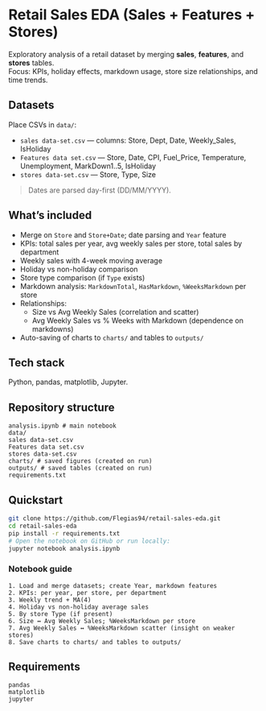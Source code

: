 # Retail Sales EDA (Sales + Features + Stores)

Exploratory analysis of a retail dataset by merging **sales**, **features**, and **stores** tables.  
Focus: KPIs, holiday effects, markdown usage, store size relationships, and time trends.

## Datasets
Place CSVs in `data/`:
- `sales data-set.csv` — columns: Store, Dept, Date, Weekly_Sales, IsHoliday
- `Features data set.csv` — Store, Date, CPI, Fuel_Price, Temperature, Unemployment, MarkDown1..5, IsHoliday
- `stores data-set.csv` — Store, Type, Size

> Dates are parsed day-first (DD/MM/YYYY).

## What’s included
- Merge on `Store` and `Store+Date`; date parsing and `Year` feature
- KPIs: total sales per year, avg weekly sales per store, total sales by department
- Weekly sales with 4-week moving average
- Holiday vs non-holiday comparison
- Store type comparison (if `Type` exists)
- Markdown analysis: `MarkdownTotal`, `HasMarkdown`, `%WeeksMarkdown` per store
- Relationships:
  - Size vs Avg Weekly Sales (correlation and scatter)
  - Avg Weekly Sales vs % Weeks with Markdown (dependence on markdowns)
- Auto-saving of charts to `charts/` and tables to `outputs/`

## Tech stack
Python, pandas, matplotlib, Jupyter.

## Repository structure
```
analysis.ipynb # main notebook
data/
sales data-set.csv
Features data set.csv
stores data-set.csv
charts/ # saved figures (created on run)
outputs/ # saved tables (created on run)
requirements.txt
```


## Quickstart
```bash
git clone https://github.com/Flegias94/retail-sales-eda.git
cd retail-sales-eda
pip install -r requirements.txt
# Open the notebook on GitHub or run locally:
jupyter notebook analysis.ipynb
```
### Notebook guide
```
1. Load and merge datasets; create Year, markdown features
2. KPIs: per year, per store, per department
3. Weekly trend + MA(4)
4. Holiday vs non-holiday average sales
5. By store Type (if present)
6. Size ↔ Avg Weekly Sales; %WeeksMarkdown per store
7. Avg Weekly Sales ↔ %WeeksMarkdown scatter (insight on weaker stores)
8. Save charts to charts/ and tables to outputs/
```
## Requirements
```
pandas
matplotlib
jupyter
```
